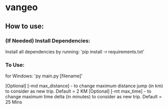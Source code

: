 # vangeo

## How to use:

### (If Needed) Install Dependencies:

Install all dependencies by running:
'pip install -r requirements.txt'

### To Use:

for Windows:
'py main.py [filename]'

[Optional] [-md max_distance] - to change maximum distance jump (in km) to consider as new trip. Default = 2 KM
[Optional] [-mt max_time] - to change maximum time delta (in minutes) to consider as new trip. Default = 25 Mins